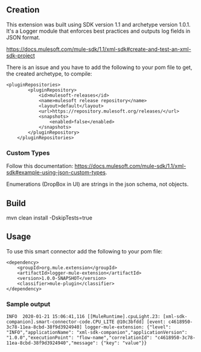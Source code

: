 ## Creation

This extension was built using SDK version 1.1 and archetype version 1.0.1.
It's a Logger module that enforces best practices and outputs log fields in JSON format.

https://docs.mulesoft.com/mule-sdk/1.1/xml-sdk#create-and-test-an-xml-sdk-project

There is an issue and you have to add the following to your pom file
to get, the created archetype, to compile:

```
<pluginRepositories>
        <pluginRepository>
            <id>mulesoft-releases</id>
            <name>mulesoft release repository</name>
            <layout>default</layout>
            <url>https://repository.mulesoft.org/releases/</url>
            <snapshots>
                <enabled>false</enabled>
            </snapshots>
        </pluginRepository>
    </pluginRepositories>
```

### Custom Types

Follow this documentation: https://docs.mulesoft.com/mule-sdk/1.1/xml-sdk#example-using-json-custom-types.

Enumerations (DropBox in UI) are strings in the json schema, not objects.


## Build

mvn clean install -DskipTests=true

## Usage

To use this smart connector add the following to your pom file:
```
<dependency>
    <groupId>org.mule.extension</groupId>
	<artifactId>logger-mule-extension</artifactId>
	<version>1.0.0-SNAPSHOT</version>
	<classifier>mule-plugin</classifier>
</dependency>
```
### Sample output

```
INFO  2020-01-21 15:06:41,116 [[MuleRuntime].cpuLight.23: [xml-sdk-companion].smart-connector-code.CPU_LITE @10c3bfdd] [event: c4618950-3c78-11ea-8cbd-38f9d3924940] logger-mule-extension: {"level": "INFO","applicationName": "xml-sdk-companion","applicationVersion": "1.0.0","executionPoint": "flow-name","correlationId": "c4618950-3c78-11ea-8cbd-38f9d3924940","message": {"key": "value"}}
```
